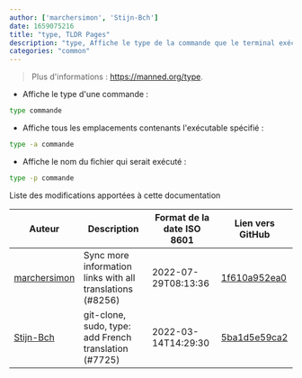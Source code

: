 ```yaml
---
author: ['marchersimon', 'Stijn-Bch']
date: 1659075216
title: "type, TLDR Pages"
description: "type, Affiche le type de la commande que le terminal exécuterait."
categories: "common"
---
```

> Plus d'informations : <https://manned.org/type>.

- Affiche le type d'une commande :

```bash
type commande
```

- Affiche tous les emplacements contenants l'exécutable spécifié :

```bash
type -a commande
```

- Affiche le nom du fichier qui serait exécuté :

```bash
type -p commande
```
Liste des modifications apportées à cette documentation


Auteur | Description | Format de la date ISO 8601 | Lien vers GitHub
------|-----|-----|-----
[marchersimon](mailto:50295997+marchersimon@users.noreply.github.com) | Sync more information links with all translations (#8256) | 2022-07-29T08:13:36 | [1f610a952ea0](https://github.com/tldr-pages/tldr/commit/1f610a952ea0d53e0a1bdbd1246ef81f24db2f3f)
[Stijn-Bch](mailto:98285722+Stijn-Bch@users.noreply.github.com) | git-clone, sudo, type: add French translation (#7725) | 2022-03-14T14:29:30 | [5ba1d5e59ca2](https://github.com/tldr-pages/tldr/commit/5ba1d5e59ca238a2428cd1a3bba7a0f568e804f2)

